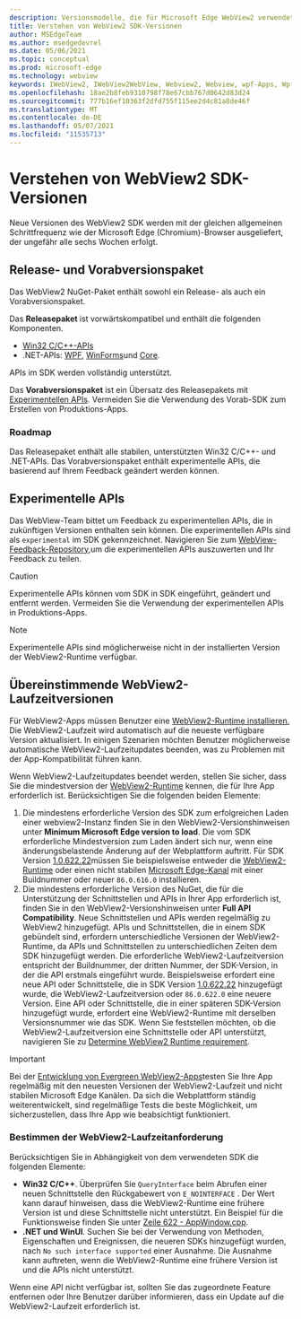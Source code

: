 ```yaml
---
description: Versionsmodelle, die für Microsoft Edge WebView2 verwendet werden
title: Verstehen von WebView2 SDK-Versionen
author: MSEdgeTeam
ms.author: msedgedevrel
ms.date: 05/06/2021
ms.topic: conceptual
ms.prod: microsoft-edge
ms.technology: webview
keywords: IWebView2, IWebView2WebView, Webview2, Webview, wpf-Apps, Wpf, Microsoft Edge, ICoreWebView2, ICoreWebView2Host, Browsersteuerung, Edge-HTML
ms.openlocfilehash: 18ae2b8feb9310798f78e67cbb767d0642d83d24
ms.sourcegitcommit: 777b16ef10363f2dfd755f115ee2d4c81a8de46f
ms.translationtype: MT
ms.contentlocale: de-DE
ms.lasthandoff: 05/07/2021
ms.locfileid: "11535713"
---
```

# <a name="understand-webview2-sdk-versions"></a>Verstehen von WebView2 SDK-Versionen  

Neue Versionen des WebView2 SDK werden mit der gleichen allgemeinen Schrittfrequenz wie der Microsoft Edge \(Chromium\)-Browser ausgeliefert, der ungefähr alle sechs Wochen erfolgt.  

## <a name="release-and-prerelease-package"></a>Release- und Vorabversionspaket  

Das WebView2 NuGet-Paket enthält sowohl ein Release- als auch ein Vorabversionspaket.  

Das **Releasepaket** ist vorwärtskompatibel und enthält die folgenden Komponenten.  

*   [Win32 C/C++-APIs][ReferenceWin32]
*   .NET-APIs:  [WPF][DotnetMicrosoftWebWebview2WpfNamespace], [WinForms][DotnetMicrosoftWebWebview2WinformsNamespace]und [Core][DotnetMicrosoftWebWebview2CoreNamespace].  
    
APIs im SDK werden vollständig unterstützt.  

Das **Vorabversionspaket** ist ein Übersatz des Releasepakets mit [Experimentellen APIs](#experimental-apis).  Vermeiden Sie die Verwendung des Vorab-SDK zum Erstellen von Produktions-Apps.  

### <a name="roadmap"></a>Roadmap  

Das Releasepaket enthält alle stabilen, unterstützten Win32 C/C++- und .NET-APIs.  Das Vorabversionspaket enthält experimentelle APIs, die basierend auf Ihrem Feedback geändert werden können.  

## <a name="experimental-apis"></a>Experimentelle APIs  

Das WebView-Team bittet um Feedback zu experimentellen APIs, die in zukünftigen Versionen enthalten sein können.  Die experimentellen APIs sind als `experimental` im SDK gekennzeichnet.  Navigieren Sie zum [WebView-Feedback-Repository,][GithubMicrosoftedgeWebviewfeedback]um die experimentellen APIs auszuwerten und Ihr Feedback zu teilen.  

> [!CAUTION]
> Experimentelle APIs können vom SDK in SDK eingeführt, geändert und entfernt werden.  Vermeiden Sie die Verwendung der experimentellen APIs in Produktions-Apps.  

> [!NOTE]
> Experimentelle APIs sind möglicherweise nicht in der installierten Version der WebView2-Runtime verfügbar.  

## <a name="matching-webview2-runtime-versions"></a>Übereinstimmende WebView2-Laufzeitversionen  
Für WebView2-Apps müssen Benutzer eine [WebView2-Runtime installieren.][MicrosoftDeveloperEdgeWebview2]  Die WebView2-Laufzeit wird automatisch auf die neueste verfügbare Version aktualisiert.  In einigen Szenarien möchten Benutzer möglicherweise automatische WebView2-Laufzeitupdates beenden, was zu Problemen mit der App-Kompatibilität führen kann.  

Wenn WebView2-Laufzeitupdates beendet werden, stellen Sie sicher, dass Sie die mindestversion der [WebView2-Runtime][MicrosoftDeveloperEdgeWebview2] kennen, die für Ihre App erforderlich ist.  Berücksichtigen Sie die folgenden beiden Elemente:  

1.  Die mindestens erforderliche Version des SDK zum erfolgreichen Laden einer webview2-Instanz finden Sie in den WebView2-Versionshinweisen unter **Minimum Microsoft Edge version to load**. [][Webview2ReleaseNotes]  Die vom SDK erforderliche Mindestversion zum Laden ändert sich nur, wenn eine änderungsbelastende Änderung auf der Webplattform auftritt.  Für SDK Version [1.0.622.22][Webview2ReleaseNotes1062222]müssen Sie beispielsweise entweder die [WebView2-Runtime][MicrosoftDeveloperEdgeWebview2] oder einen nicht stabilen [Microsoft Edge-Kanal][MicrosoftedgeinsiderDownload] mit einer Buildnummer oder neuer `86.0.616.0` installieren.   
1.  Die mindestens erforderliche Version des NuGet, die für die Unterstützung der Schnittstellen und APIs in Ihrer App erforderlich ist, finden Sie in den WebView2-Versionshinweisen unter **Full API Compatibility**. [][Webview2ReleaseNotes]  Neue Schnittstellen und APIs werden regelmäßig zu WebView2 hinzugefügt.  APIs und Schnittstellen, die in einem SDK gebündelt sind, erfordern unterschiedliche Versionen der WebView2-Runtime, da APIs und Schnittstellen zu unterschiedlichen Zeiten dem SDK hinzugefügt werden.  Die erforderliche WebView2-Laufzeitversion entspricht der Buildnummer, der dritten Nummer, der SDK-Version, in der die API erstmals eingeführt wurde.  Beispielsweise erfordert eine neue API oder Schnittstelle, die in SDK Version [1.0.622.22][Webview2ReleaseNotes1062222] hinzugefügt wurde, die WebView2-Laufzeitversion oder `86.0.622.0` eine neuere Version.  Eine API oder Schnittstelle, die in einer späteren SDK-Version hinzugefügt wurde, erfordert eine WebView2-Runtime mit derselben Versionsnummer wie das SDK.  Wenn Sie feststellen möchten, ob die WebView2-Laufzeitversion eine Schnittstelle oder API unterstützt, navigieren Sie zu [Determine WebView2 Runtime requirement](#determine-webview2-runtime-requirement).  
    
> [!IMPORTANT]
> Bei der [Entwicklung von Evergreen WebView2-Apps][Webview2ConceptsDistributionEvergreenDistributionMode]testen Sie Ihre App regelmäßig mit den neuesten Versionen der WebView2-Laufzeit und nicht stabilen Microsoft Edge Kanälen.  Da sich die Webplattform ständig weiterentwickelt, sind regelmäßige Tests die beste Möglichkeit, um sicherzustellen, dass Ihre App wie beabsichtigt funktioniert.  

### <a name="determine-webview2-runtime-requirement"></a>Bestimmen der WebView2-Laufzeitanforderung  

Berücksichtigen Sie in Abhängigkeit von dem verwendeten SDK die folgenden Elemente:  

*   **Win32 C/C++**.  Überprüfen Sie `QueryInterface` beim Abrufen einer neuen Schnittstelle den Rückgabewert von `E_NOINTERFACE` .  Der Wert kann darauf hinweisen, dass die WebView2-Runtime eine frühere Version ist und diese Schnittstelle nicht unterstützt.  Ein Beispiel für die Funktionsweise finden Sie unter [Zeile 622 - AppWindow.cpp][GithubMicrosoftedgeWebview2samplesSampleappsWebview2apisampleAppwindowCppL622].  
*   **.NET und WinUI**.  Suchen Sie bei der Verwendung von Methoden, Eigenschaften und Ereignissen, die neueren SDKs hinzugefügt wurden, nach `No such interface supported` einer Ausnahme.  Die Ausnahme kann auftreten, wenn die WebView2-Runtime eine frühere Version ist und die APIs nicht unterstützt.  
    
Wenn eine API nicht verfügbar ist, sollten Sie das zugeordnete Feature entfernen oder Ihre Benutzer darüber informieren, dass ein Update auf die WebView2-Laufzeit erforderlich ist.  

<!--
## Versioning  

After you have used a particular version of the SDK to build your app, your app may end up running with an older or newer version of installed browser binaries.  Until version 1.0.0.0 of WebView2 there may be breaking changes during updates that prevent your SDK from working with different versions of installed browser binaries.  After version 1.0.0.0, different versions of the SDK may work with different versions of the installed browser by using the following best practices.  

1.  To account for breaking changes to the API be sure to check for failure when requesting the DLL export `CreateCoreWebView2Environment` and when running `QueryInterface` on any `CoreWebView2` object.  A return value of `E_NOINTERFACE` indicates that the SDK is not compatible with the Microsoft Edge browser binaries.  
1.  Checking for failure from `QueryInterface` also accounts for cases where the SDK is newer than the version of the Microsoft Edge browser and your app attempts to use an interface of which the Microsoft Edge browser is unaware.  
1.  When an interface is unavailable, you may consider disabling the associated feature if possible, or otherwise informing your users to update their browsers.  
    -->  

<!--links -->  

[Webview2ConceptsDistributionEvergreenDistributionMode]: ./distribution.md#evergreen-distribution-mode "Immergrüner Verteilungsmodus – Verteilung von Apps mithilfe von WebView2 | Microsoft Docs"  
[Webview2ReleaseNotes]: ../release-notes.md "Versionshinweise für WebView2 SDK | Microsoft Docs"  
[Webview2ReleaseNotes1062222]: ../release-notes.md#1062222 "1.0.622.22 – Versionshinweise für WebView2 SDK | Microsoft Docs"   

[DeployedgeChannels]: /deployedge/microsoft-edge-channels "Übersicht über die Microsoft Edge-Kanäle | Microsoft-Dokumentation"  

[DotnetMicrosoftWebWebview2CoreNamespace]: /dotnet/api/microsoft.web.webview2.core "Microsoft.Web.WebView2.Core Namespace | Microsoft Docs"  
[DotnetMicrosoftWebWebview2WpfNamespace]: /dotnet/api/microsoft.web.webview2.wpf "Microsoft.Web.WebView2.Wpf Namespace | Microsoft Docs"  
[DotnetMicrosoftWebWebview2WinformsNamespace]: /dotnet/api/microsoft.web.webview2.winforms "Microsoft.Web.WebView2.WinForms Namespace | Microsoft Docs"  
[ReferenceWin32]: /microsoft-edge/webview2/reference/win32 "WebView2 Win32 C++-Referenz | Microsoft Docs"  

[MicrosoftDeveloperEdgeWebview2]: https://developer.microsoft.com/microsoft-edge/webview2/ "Microsoft Edge WebView2-| Microsoft Developer"  

[GithubMicrosoftedgeWebviewfeedback]: https://github.com/MicrosoftEdge/WebViewFeedback "WebView Feedback – MicrosoftEdge/WebViewFeedback | GitHub"  
[GithubMicrosoftedgeWebview2samplesSampleappsWebview2apisampleAppwindowCppL622]: https://github.com/MicrosoftEdge/WebView2Samples/blob/8ec7de9d3e80a942bc7025cffad98eee75e11e64/SampleApps/WebView2APISample/AppWindow.cpp#L622 "Zeile 622 - AppWindow.cpp - MicrosoftEdge/WebView2Samples | GitHub"  

[MicrosoftedgeinsiderDownload]: https://www.microsoftedgeinsider.com/download "Herunterladen von Microsoft Edge Insider Channels"  
